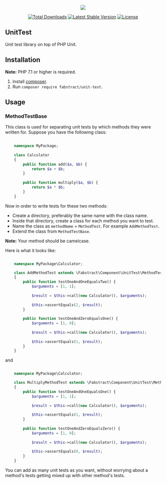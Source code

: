 <p align="center"><img src="https://avatars3.githubusercontent.com/u/36798053?s=200&v=4"></p>

<p align="center">
    <a href="https://packagist.org/packages/fabstract/assert"><img src="https://poser.pugx.org/fabstract/unit-test/d/total.svg" alt="Total Downloads"></a>
    <a href="https://packagist.org/packages/fabstract/assert"><img src="https://poser.pugx.org/fabstract/unit-test/v/stable.svg" alt="Latest Stable Version"></a>
    <a href="https://packagist.org/packages/fabstract/assert"><img src="https://poser.pugx.org/fabstract/unit-test/license.svg" alt="License"></a>
</p>

## UnitTest

Unit test library on top of PHP Unit.

## Installation

**Note:** PHP 7.1 or higher is required.

1. Install [composer](https://getcomposer.org/download/).
2. Run `composer require fabstract/unit-test`.

## Usage

### MethodTestBase

This class is used for separating unit tests by which methods they were written for. Suppose you have the following class:

```php
    
    namespace MyPackage;
    
    class Calculator
    {
        public function add($a, $b) {
            return $a + $b;
        }
        
        public function multiply($a, $b) {
            return $a * $b;
        }
    }
```

Now in order to write tests for these two methods:

- Create a directory, preferably the same name with the class name.
- Inside that directory, create a class for each method you want to test.
- Name the class as `methodName` + `MethodTest`. For example `AddMethodTest`.
- Extend the class from `MethodTestBase`.

**Note:** Your method should be camelcase.

Here is what it looks like:

```php

    namespace MyPackage\Calculator;

    class AddMethodTest extends \Fabstract\Component\UnitTest\MethodTestBase
    {
        public function testOneAndOneEqualsTwo() {
            $arguments = [1, 1];
            
            $result = $this->call(new Calculator(), $arguments);
            
            $this->assertEquals(2, $result);
        }
        
        public function testOneAndZeroEqualsOne() {
            $arguments = [1, 0];
            
            $result = $this->call(new Calculator(), $arguments);
            
            $this->assertEquals(1, $result);
        }
    }
```

and 

```php

    namespace MyPackage\Calculator;

    class MultiplyMethodTest extends \Fabstract\Component\UnitTest\MethodTestBase
    {
        public function testOneAndOneEqualsOne() {
            $arguments = [1, 1];
            
            $result = $this->call(new Calculator(), $arguments);
            
            $this->assertEquals(1, $result);
        }
        
        public function testOneAndZeroEqualsZero() {
            $arguments = [1, 0];
            
            $result = $this->call(new Calculator(), $arguments);
            
            $this->assertEquals(0, $result);
        }
    }
```

You can add as many unit tests as you want, without worrying about a method's tests getting mixed up with other method's tests.
